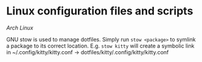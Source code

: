 # Linux configuration files and scripts
*Arch Linux*

GNU stow is used to manage dotfiles. Simply run `stow <package>` to
symlink a package to its correct location. E.g. `stow kitty` will create a
symbolic link in ~/.config/kitty/kitty.conf -> dotfiles/kitty/.config/kitty/kitty.conf
